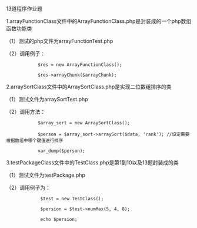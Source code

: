 13道程序作业题

1.arrayFunctionClass文件中的ArrayFunctionClass.php是封装成的一个php数组函数功能类

  （1）测试的php文件为arrayFunctionTest.php

  （2）调用例子：
                
                $res = new ArrayFunctionClass();

                $res->arrayChunk($arrayChunk);

2.arraySortClass文件中的ArraySortClass.php是实现二位数组排序的类

  （1）测试文件为arraySortTest.php

  （2）调用方法：
                
                $array_sort = new ArraySortClass();

                $person = $array_sort->arraySort($data, 'rank'); //设定需要根据数组中哪个键值进行排序

                var_dump($person);

3.testPackageClass文件中的TestClass.php是第1到10以及13题封装成的类

  （1）测试文件为testPackage.php

  （2）调用例子为：
                 
                 $test = new TestClass();

                 $persion = $test->numMax(5, 4, 8);

                 echo $persion;
